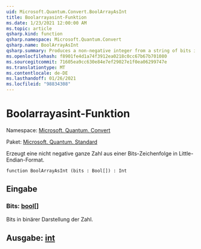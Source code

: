 ```yaml
---
uid: Microsoft.Quantum.Convert.BoolArrayAsInt
title: Boolarrayasint-Funktion
ms.date: 1/23/2021 12:00:00 AM
ms.topic: article
qsharp.kind: function
qsharp.namespace: Microsoft.Quantum.Convert
qsharp.name: BoolArrayAsInt
qsharp.summary: Produces a non-negative integer from a string of bits in little endian format.
ms.openlocfilehash: f8901fe4d1a74f3912ea0218c0cc67b67b701080
ms.sourcegitcommit: 71605ea9cc630e84e7ef29027e1f0ea06299747e
ms.translationtype: MT
ms.contentlocale: de-DE
ms.lasthandoff: 01/26/2021
ms.locfileid: "98834308"
---
```

# <a name="boolarrayasint-function"></a>Boolarrayasint-Funktion

Namespace: [Microsoft. Quantum. Convert](xref:Microsoft.Quantum.Convert)

Paket: [Microsoft. Quantum. Standard](https://nuget.org/packages/Microsoft.Quantum.Standard)


Erzeugt eine nicht negative ganze Zahl aus einer Bits-Zeichenfolge in Little-Endian-Format.

```qsharp
function BoolArrayAsInt (bits : Bool[]) : Int
```


## <a name="input"></a>Eingabe

### <a name="bits--bool"></a>Bits: [bool](xref:microsoft.quantum.lang-ref.bool)[]

Bits in binärer Darstellung der Zahl.



## <a name="output--int"></a>Ausgabe: [int](xref:microsoft.quantum.lang-ref.int)

